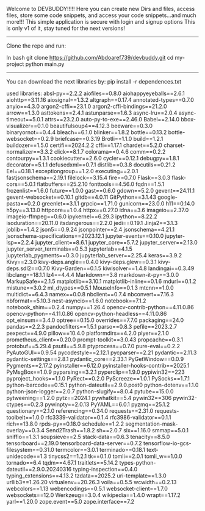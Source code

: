 Welcome to DEVBUDDY!!!!!
Here you can create new Dirs and files, access files, store some code snippets, and access your code snippets...and much more!!!
This simple application is secure with login and signup options
This is only v1 of it, stay tuned for the next versions!

------------------------------------------------------------------
Clone the repo and run:

In bash git clone https://github.com/Abdoaref739/devbuddy.git cd my-project python main.py


-------------------------------------------------------------------
You can download the next libraries by: pip install -r dependences.txt

used libraries:
absl-py==2.2.2
aiofiles==0.8.0
aiohappyeyeballs==2.6.1
aiohttp==3.11.16
aiosignal==1.3.2
altgraph==0.17.4
annotated-types==0.7.0
anyio==4.3.0
argon2-cffi==23.1.0
argon2-cffi-bindings==21.2.0
arrow==1.3.0
asttokens==2.4.1
astunparse==1.6.3
async-lru==2.0.4
async-timeout==5.0.1
attrs==23.2.0
auto-py-to-exe==2.46.0
Babel==2.14.0
bbox-visualizer==0.1.0
beautifulsoup4==4.12.3
beeware==0.3.0
binaryornot==0.4.4
bleach==6.1.0
blinker==1.8.2
bottle==0.13.2
bottle-websocket==0.2.9
briefcase==0.3.19
Brotli==1.1.0
build==1.2.1
buildozer==1.5.0
certifi==2024.2.2
cffi==1.17.1
chardet==5.2.0
charset-normalizer==3.3.2
click==8.1.7
colorama==0.4.6
comm==0.2.2
contourpy==1.3.1
cookiecutter==2.6.0
cycler==0.12.1
debugpy==1.8.1
decorator==5.1.1
defusedxml==0.7.1
distlib==0.3.8
docutils==0.21.2
Eel==0.18.1
exceptiongroup==1.2.0
executing==2.0.1
fastjsonschema==2.19.1
filelock==3.15.4
fire==0.7.0
Flask==3.0.3
flask-cors==5.0.1
flatbuffers==25.2.10
fonttools==4.56.0
fqdn==1.5.1
frozenlist==1.6.0
future==1.0.0
gast==0.6.0
gdown==5.2.0
gevent==24.11.1
gevent-websocket==0.10.1
gitdb==4.0.11
GitPython==3.1.43
google-pasta==0.2.0
greenlet==3.1.1
grpcio==1.71.0
gunicorn==23.0.0
h11==0.14.0
h5py==3.13.0
httpcore==1.0.4
httpx==0.27.0
idna==3.6
imageio==2.37.0
imageio-ffmpeg==0.6.0
ipykernel==6.29.3
ipython==8.22.2
isoduration==20.11.0
itsdangerous==2.2.0
jedi==0.19.1
Jinja2==3.1.3
joblib==1.4.2
json5==0.9.24
jsonpointer==2.4
jsonschema==4.21.1
jsonschema-specifications==2023.12.1
jupyter-events==0.10.0
jupyter-lsp==2.2.4
jupyter_client==8.6.1
jupyter_core==5.7.2
jupyter_server==2.13.0
jupyter_server_terminals==0.5.3
jupyterlab==4.1.5
jupyterlab_pygments==0.3.0
jupyterlab_server==2.25.4
keras==3.9.2
Kivy==2.3.0
kivy-deps.angle==0.4.0
kivy-deps.glew==0.3.1
kivy-deps.sdl2==0.7.0
Kivy-Garden==0.1.5
kiwisolver==1.4.8
landingai==0.3.49
libclang==18.1.1
lz4==4.4.4
Markdown==3.8
markdown-it-py==3.0.0
MarkupSafe==2.1.5
matplotlib==3.10.1
matplotlib-inline==0.1.6
mdurl==0.1.2
mistune==3.0.2
ml_dtypes==0.5.1
MouseInfo==0.1.3
mtcnn==1.0.0
multidict==6.4.3
namex==0.0.8
nbclient==0.7.4
nbconvert==7.16.3
nbformat==5.10.3
nest-asyncio==1.6.0
notebook==7.1.2
notebook_shim==0.2.4
numpy==1.26.4
opencv-contrib-python==4.11.0.86
opencv-python==4.11.0.86
opencv-python-headless==4.11.0.86
opt_einsum==3.4.0
optree==0.15.0
overrides==7.7.0
packaging==24.0
pandas==2.2.3
pandocfilters==1.5.1
parso==0.8.3
pefile==2023.2.7
pexpect==4.9.0
pillow==10.4.0
platformdirs==4.2.0
plyer==2.1.0
prometheus_client==0.20.0
prompt-toolkit==3.0.43
propcache==0.3.1
protobuf==5.29.4
psutil==5.9.8
ptyprocess==0.7.0
pure-eval==0.2.2
PyAutoGUI==0.9.54
pycodestyle==2.12.1
pycparser==2.21
pydantic==2.11.3
pydantic-settings==2.8.1
pydantic_core==2.33.1
PyGetWindow==0.0.9
Pygments==2.17.2
pyinstaller==6.12.0
pyinstaller-hooks-contrib==2025.1
PyMsgBox==1.0.9
pyparsing==3.2.1
pyperclip==1.9.0
pypiwin32==223
pyproject_hooks==1.1.0
PyRect==0.2.0
PyScreeze==1.0.1
PySocks==1.7.1
python-barcode==0.15.1
python-dateutil==2.9.0.post0
python-dotenv==1.1.0
python-json-logger==2.0.7
python-slugify==8.0.4
pytube==15.0.0
pytweening==1.2.0
pytz==2024.1
pywhatkit==5.4
pywin32==306
pywin32-ctypes==0.2.3
pywinpty==2.0.13
PyYAML==6.0.1
pyzmq==25.1.2
questionary==2.1.0
referencing==0.34.0
requests==2.31.0
requests-toolbelt==1.0.0
rfc3339-validator==0.1.4
rfc3986-validator==0.1.1
rich==13.8.0
rpds-py==0.18.0
schedule==1.2.2
segmentation-mask-overlay==0.3.4
Send2Trash==1.8.2
sh==2.0.7
six==1.16.0
smmap==5.0.1
sniffio==1.3.1
soupsieve==2.5
stack-data==0.6.3
tenacity==8.5.0
tensorboard==2.19.0
tensorboard-data-server==0.7.2
tensorflow-io-gcs-filesystem==0.31.0
termcolor==3.0.1
terminado==0.18.1
text-unidecode==1.3
tinycss2==1.2.1
tk==0.1.0
tomli==2.0.1
tomli_w==1.0.0
tornado==6.4
tqdm==4.67.1
traitlets==5.14.2
types-python-dateutil==2.9.0.20240316
typing-inspection==0.4.0
typing_extensions==4.13.2
tzdata==2025.2
uri-template==1.3.0
urllib3==1.26.20
virtualenv==20.26.3
voila==0.5.5
wcwidth==0.2.13
webcolors==1.13
webencodings==0.5.1
websocket-client==1.7.0
websockets==12.0
Werkzeug==3.0.4
wikipedia==1.4.0
wrapt==1.17.2
yarl==1.20.0
zope.event==5.0
zope.interface==7.2

